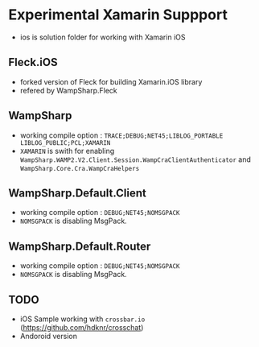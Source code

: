 # Experimental Xamarin Suppport

- ios is solution folder for working with Xamarin iOS

## Fleck.iOS

- forked version of Fleck for building Xamarin.iOS library
- refered by WampSharp.Fleck

## WampSharp

- working compile option : `TRACE;DEBUG;NET45;LIBLOG_PORTABLE LIBLOG_PUBLIC;PCL;XAMARIN` 
- `XAMARIN` is swith for enabling `WampSharp.WAMP2.V2.Client.Session.WampCraClientAuthenticator` 
  and `WampSharp.Core.Cra.WampCraHelpers`


## WampSharp.Default.Client

- working compile option :  `DEBUG;NET45;NOMSGPACK`
- `NOMSGPACK` is disabling MsgPack.


## WampSharp.Default.Router

- working compile option :  `DEBUG;NET45;NOMSGPACK`
- `NOMSGPACK` is disabling MsgPack.

## TODO

- iOS Sample working with `crossbar.io` (https://github.com/hdknr/crosschat)
- Andoroid version
